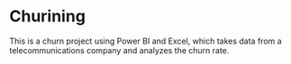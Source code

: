 # Churining
This is a churn project using Power BI and Excel, which takes data from a telecommunications company and analyzes the churn rate.
